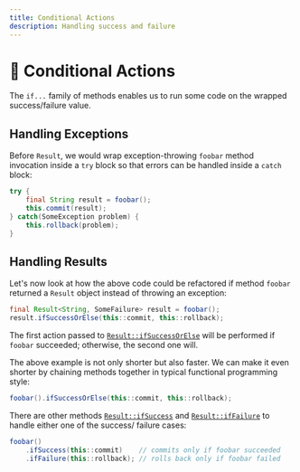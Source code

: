```yaml
---
title: Conditional Actions
description: Handling success and failure
---
```


# 🚧 Conditional Actions

The `if...` family of methods enables us to run some code on the wrapped success/failure value.

## Handling Exceptions

Before `Result`, we would wrap exception-throwing `foobar` method invocation inside a `try` block so that errors can be handled inside a `catch` block:

```java
try {
    final String result = foobar();
    this.commit(result);
} catch(SomeException problem) {
    this.rollback(problem);
}
```

## Handling Results

Let's now look at how the above code could be refactored if method `foobar` returned a `Result` object instead of throwing an exception:

```java
final Result<String, SomeFailure> result = foobar();
result.ifSuccessOrElse(this::commit, this::rollback);
```

The first action passed to [`Result::ifSuccessOrElse`](https://dev.leakyabstractions.com/result/javadoc/1.0.0.0/com/leakyabstractions/result/Result.html#ifSuccessOrElse-java.util.function.Consumer,java.util.function.Consumer-) will be performed if `foobar` succeeded; otherwise, the second one will.

The above example is not only shorter but also faster. We can make it even shorter by chaining methods together in typical functional programming style:

```java
foobar().ifSuccessOrElse(this::commit, this::rollback);
```

There are other methods [`Result::ifSuccess`](https://dev.leakyabstractions.com/result/javadoc/1.0.0.0/com/leakyabstractions/result/Result.html#ifSuccess-java.util.function.Consumer-) and [`Result::ifFailure`](https://dev.leakyabstractions.com/result/javadoc/1.0.0.0/com/leakyabstractions/result/Result.html#ifFailure-java.util.function.Consumer-) to handle either one of the success/ failure cases:

```java
foobar()
    .ifSuccess(this::commit)    // commits only if foobar succeeded
    .ifFailure(this::rollback); // rolls back only if foobar failed
```
